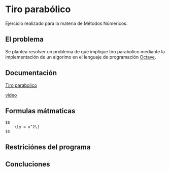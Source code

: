 # Tiro parabólico
Ejercicio realizado para la materia de Métodos Númericos.

## El problema
Se plantea resolver un problema de que implique tiro parabolico mediante la implementación de un algorimo en el lenguaje de programación [Octave](https://http://octave.org/).

## Documentación 
[Tiro parabolico](https://www.lifeder.com/tiro-movimiento-parabolico/#Formulas)
 
[video](https://youtu.be/YfJzRX78UlM)

## Formulas mátmaticas

    $$ 
        \[y = x^2\]
    $$

## Restriciónes del programa

## Concluciones
